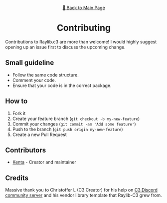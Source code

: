 <div align="center">
<p>

[📖 Back to Main Page](./README.md)
</p>

# Contributing

</div>

Contributions to Raylib.c3 are more than welcome! I would highly suggest opening up an issue first to discuss the upcoming change.

## Small guideline

- Follow the same code structure.
- Comment your code.
- Ensure that your code is in the correct package.

## How to

1. Fork it
2. Create your feature branch (`git checkout -b my-new-feature`)
3. Commit your changes (`git commit -am 'Add some feature'`)
4. Push to the branch (`git push origin my-new-feature`)
5. Create a new Pull Request

## Contributors

- [Kenta](https://github.com/Its-Kenta) - Creator and maintainer

## Credits
Massive thank you to Christoffer L (C3 Creator) for his help on [C3 Discord community server](https://discord.gg/UWUTtUGJBT) and his vendor library template that Raylib-C3 grew from.

